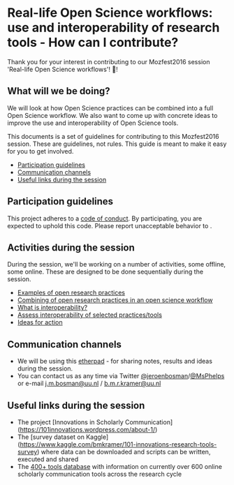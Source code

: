 # Real-life Open Science workflows: use and interoperability of research tools - How can I contribute? 

Thank you for your interest in contributing to our Mozfest2016 session 'Real-life Open Science workflows'! :tada:! 

## What will we be doing?
We will look at how Open Science practices can be combined into a full Open Science workflow. We also want to come up with concrete ideas to improve the use and interoperability of Open Science tools.

This documents is a set of guidelines for contributing to this Mozfest2016 session. These are guidelines, not rules. This guide is meant to make it easy for you to get involved.

* [Participation guidelines](#participation-guidelines)
* [Communication channels](#communication-channels)
* [Useful links during the session](#useful-links-during-the-session)

## Participation guidelines

This project adheres to a [code of conduct](CODE_OF_CONDUCT.md). By participating, you are expected to uphold this code. Please report unacceptable behavior to .

## Activities during the session

During the session, we'll be working on a number of activities, some offline, some online. 
These are designed to be done sequentially during the session.

* [Examples of open research practices](https://github.com/bmkramer/101innovations-survey-data/issues/13)
* [Combining of open research practices in an open science workflow](https://github.com/bmkramer/101innovations-survey-data/issues/14)
* [What is interoperability?](https://github.com/bmkramer/101innovations-survey-data/issues/15)
* [Assess interoperability of selected practices/tools](https://github.com/bmkramer/101innovations-survey-data/issues/16)
* [Ideas for action](https://github.com/bmkramer/101innovations-survey-data/issues/17)

## Communication channels
- We will be using this [etherpad](https://public.etherpad-mozilla.org/p/mozfest-2016-real-life-open-science-workflows--use) - for sharing notes, results and ideas during the session.
- You can contact us as any time via Twitter [@jeroenbosman](http://twitter.com/jeroenbosman)/[@MsPhelps](http://twitter.com/MsPhelps) or e-mail [j.m.bosman@uu.nl](mailto:j.m.bosman@uu.nl) / [b.m.r.kramer@uu.nl](mailto:b.m.r.kramer@uu.nl )

## Useful links during the session
- The project [Innovations in Scholarly Communication] (https://101innovations.wordpress.com/about-1/)
- The [survey dataset on Kaggle] (https://www.kaggle.com/bmkramer/101-innovations-research-tools-survey) where data can be downloaded and scripts can be written, executed and shared
- The [400+ tools database](http://bit.ly/innoscholcomm-list) with information on currently over 600 online scholarly communication tools across the research cycle 


